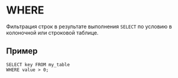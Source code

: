 # WHERE

Фильтрация строк в результате выполнения `SELECT` по условию в колоночной или строковой таблице.

## Пример

``` yql
SELECT key FROM my_table
WHERE value > 0;
```
